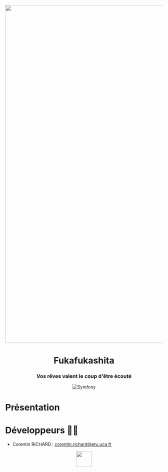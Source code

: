 <div align = center>

<img src="https://www.breakflip.com/uploads/60dacd0da9deb-ronflex-pokemon-unite.png" width="1080" height="">

# **Fukafukashita** 
### Vos rêves valent le coup d'être écouté
![Symfony](https://img.shields.io/badge/symfony-5.3-green)
</div>


# Présentation




# Développeurs 🧑‍💻

- Corentin RICHARD : corentin.richard@etu.uca.fr


<div align="center">
<a href = "https://codefirst.iut.uca.fr/git/corentin.richard">
<img src="https://codefirst.iut.uca.fr/git/avatars/4372364870f18ab9104f13222fa84d2e?size=870" width="50" >
</a>

</div>
